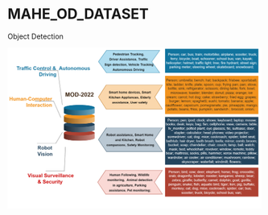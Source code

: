 # MAHE_OD_DATASET
Object Detection 
<p align="center">
   <img src="https://github.com/VidyaKamath1089/MAHE_OD_DATASET/blob/main/trackapps.png" >
</p>
